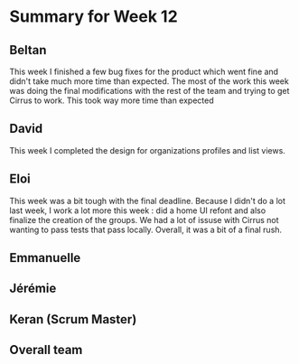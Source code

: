 # Summary for Week 12

## Beltan

This week I finished a few bug fixes for the product which went fine and didn't take much more time than expected. The most of the work this week was doing the final modifications with the rest of the team and trying to get Cirrus to work. This took way more time than expected

## David

This week I completed the design for organizations profiles and list views. 


## Eloi 
This week was a bit tough with the final deadline. Because I didn't do a lot last week, I work a lot more this week : did a home UI refont and also finalize the creation of the groups. We had a lot of issuse with Cirrus not wanting to pass tests that pass locally. Overall, it was a bit of a final rush.


## Emmanuelle


## Jérémie 


## Keran (Scrum Master)



## Overall team


